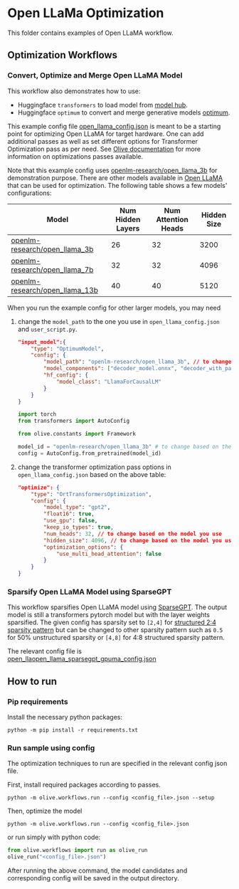 # Open LLaMa Optimization
This folder contains examples of Open LLaMA workflow.

## Optimization Workflows
### Convert, Optimize and Merge Open LLaMA Model
This workflow also demonstrates how to use:
- Huggingface `transformers` to load model from [model hub](https://huggingface.co/models).
- Huggingface `optimum` to convert and merge generative models [optimum](https://huggingface.co/docs/optimum/index).

This example config file [open_llama_config.json](open_llama_config.json) is meant to be a starting point for optimizing Open LLaMA for target hardware. One can add additional passes as well as set different options for Transformer Optimization pass as per need. See [Olive documentation](https://microsoft.github.io/Olive/) for more information on optimizations passes available.

Note that this example config uses [openlm-research/open_llama_3b](https://huggingface.co/openlm-research/open_llama_3b) for demonstration purpose. There are other models available in [Open LLaMA](https://huggingface.co/openlm-research) that can be used for optimization. The following table shows a few models' configurations:

| Model | Num Hidden Layers| Num Attention Heads | Hidden Size |
| --- | --- | --- | --- |
| [openlm-research/open_llama_3b](https://huggingface.co/openlm-research/open_llama_3b) | 26 | 32 | 3200 |
| [openlm-research/open_llama_7b](https://huggingface.co/openlm-research/open_llama_7b) | 32 | 32 | 4096 |
| [openlm-research/open_llama_13b](https://huggingface.co/openlm-research/open_llama_13b) | 40 | 40 | 5120 |


When you run the example config for other larger models, you may need
1. change the `model_path` to the one you use in `open_llama_config.json` and `user_script.py`.
    ```json
    "input_model":{
        "type": "OptimumModel",
        "config": {
            "model_path": "openlm-research/open_llama_3b", // to change based on the model you use
            "model_components": ["decoder_model.onnx", "decoder_with_past_model.onnx"],
            "hf_config": {
                "model_class": "LlamaForCausalLM"
            }
        }
    }
    ```
    ```python
    import torch
    from transformers import AutoConfig

    from olive.constants import Framework

    model_id = "openlm-research/open_llama_3b" # to change based on the model you use
    config = AutoConfig.from_pretrained(model_id)
    ```
2. change the transformer optimization pass options in `open_llama_config.json` based on the above table:
    ```json
    "optimize": {
        "type": "OrtTransformersOptimization",
        "config": {
            "model_type": "gpt2",
            "float16": true,
            "use_gpu": false,
            "keep_io_types": true,
            "num_heads": 32, // to change based on the model you use
            "hidden_size": 4096, // to change based on the model you use
            "optimization_options": {
                "use_multi_head_attention": false
            }
        }
    }
    ```

### Sparsify Open LLaMA Model using SparseGPT
This workflow sparsifies Open LLaMA model using [SparseGPT](https://arxiv.org/abs/2301.00774). The output model is still a transformers pytorch model but with the layer weights
sparsified. The given config has sparsity set to `[2,4]` for [structured 2:4 sparsity pattern](https://developer.nvidia.com/blog/accelerating-inference-with-sparsity-using-ampere-and-tensorrt/) but
can be changed to other sparsity pattern such as `0.5` for 50% unstructured sparsity or `[4,8]` for 4:8 structured sparsity pattern.

The relevant config file is [open_llaopen_llama_sparsegpt_gpuma_config.json](open_llama_sparsegpt_gpu.json)

## How to run
### Pip requirements
Install the necessary python packages:
```
python -m pip install -r requirements.txt
```

### Run sample using config

The optimization techniques to run are specified in the relevant config json file.

First, install required packages according to passes.
```
python -m olive.workflows.run --config <config_file>.json --setup
```

Then, optimize the model
```
python -m olive.workflows.run --config <config_file>.json
```

or run simply with python code:
```python
from olive.workflows import run as olive_run
olive_run("<config_file>.json")
```

After running the above command, the model candidates and corresponding config will be saved in the output directory.
